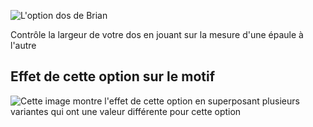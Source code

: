 ![L'option dos de Brian](./acrossbackfactor.svg)

Contrôle la largeur de votre dos en jouant sur la mesure d'une épaule à l'autre

## Effet de cette option sur le motif

![Cette image montre l'effet de cette option en superposant plusieurs variantes qui ont une valeur différente pour cette option](brian_acrossbackfactor_sample.svg "Effet de cette option sur le motif")
